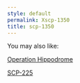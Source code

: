 ```yaml
---
style: default
permalink: Xscp-1350
title: scp-1350
---
```

You may also like:

[Operation Hippodrome](http://scp-wiki.net/operation-hippodrome)

[SCP-225](http://scp-wiki.net/scp-225)
